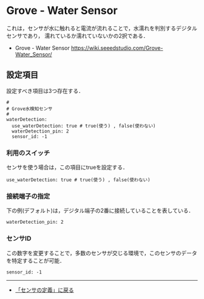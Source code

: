 # Grove - Water Sensor

これは，センサが水に触れると電流が流れることで，水濡れを判別するデジタルセンサであり，
濡れているか濡れていないかの2択である．

- Grove - Water Sensor https://wiki.seeedstudio.com/Grove-Water_Sensor/

## 設定項目
設定すべき項目は3つ存在する．

```
#
# Grove水検知センサ
#
waterDetection:
  use_waterDetection: true # true(使う) , false(使わない)
  waterDetection_pin: 2
  sensor_id: -1
```

### 利用のスイッチ
センサを使う場合は，この項目にtrueを設定する．
```
use_waterDetection: true # true(使う) , false(使わない)
```

### 接続端子の指定

下の例(デフォルト)は，デジタル端子の2番に接続していることを表している．
```
waterDetection_pin: 2
```


### センサID
この数字を変更することで，多数のセンサが交じる環境で，このセンサのデータを特定することが可能．
```
sensor_id: -1
```

***

- [「センサの定義」に戻る](../SensorDefinition.md)
